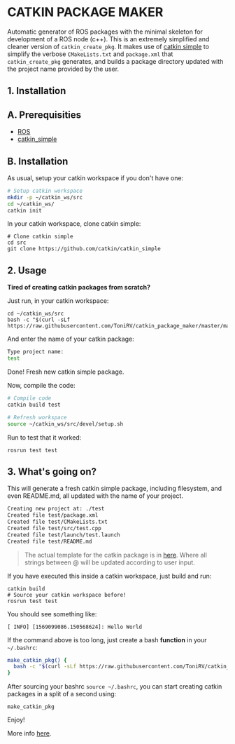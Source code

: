 # CATKIN PACKAGE MAKER

Automatic generator of ROS packages with the minimal skeleton for development of a ROS node (c++). This is an extremely simplified and cleaner version of `catkin_create_pkg`. It makes use of [catkin simple](https://github.com/catkin/catkin_simple) to simplify the verbose `CMakeLists.txt` and `package.xml` that `catkin_create_pkg` generates, and builds a package directory updated with the project name provided by the user.

## 1. Installation

## A. Prerequisities

- [ROS](https://www.ros.org/install/)
- [catkin_simple](https://github.com/catkin/catkin_simple)

## B. Installation

As usual, setup your catkin workspace if you don't have one:

```bash
# Setup catkin workspace
mkdir -p ~/catkin_ws/src
cd ~/catkin_ws/
catkin init
```

In your catkin workspace, clone catkin simple:

```
# Clone catkin simple
cd src
git clone https://github.com/catkin/catkin_simple
```

## 2. Usage

**Tired of creating catkin packages from scratch?**

Just run, in your catkin workspace:

```
cd ~/catkin_ws/src
bash -c "$(curl -sLf https://raw.githubusercontent.com/ToniRV/catkin_package_maker/master/make_catkin_pkg.sh)"
```

And enter the name of your catkin package:

```bash
Type project name:
test
```

Done! Fresh new catkin simple package.

Now, compile the code:

```bash
# Compile code
catkin build test

# Refresh workspace
source ~/catkin_ws/src/devel/setup.sh
```

Run to test that it worked:
```
rosrun test test
```

## 3. What's going on?

This will generate a fresh catkin simple package, including filesystem, and even README.md, all updated with the name of your project.

```bash
Creating new project at: ./test
Created file test/package.xml
Created file test/CMakeLists.txt
Created file test/src/test.cpp
Created file test/launch/test.launch
Created file test/README.md
```

> The actual template for the catkin package is in [here](./template). Where all strings between @ will be updated according to user input.

If you have executed this inside a catkin workspace, just build and run:

```
catkin build
# Source your catkin workspace before!
rosrun test test
```

You should see something like:
```
[ INFO] [1569099086.150568624]: Hello World
```

If the command above is too long, just create a bash **function** in your `~/.bashrc`:

```bash
make_catkin_pkg() {
  bash -c "$(curl -sLf https://raw.githubusercontent.com/ToniRV/catkin_package_maker/master/make_catkin_pkg.sh)"
}
```

After sourcing your bashrc `source ~/.bashrc`, you can start creating catkin packages in a split of a second using:
```
make_catkin_pkg
```

Enjoy!

More info [here](http://www.mit.edu/~arosinol/2019/09/21/ROS_Catkin_Package_Maker/).
